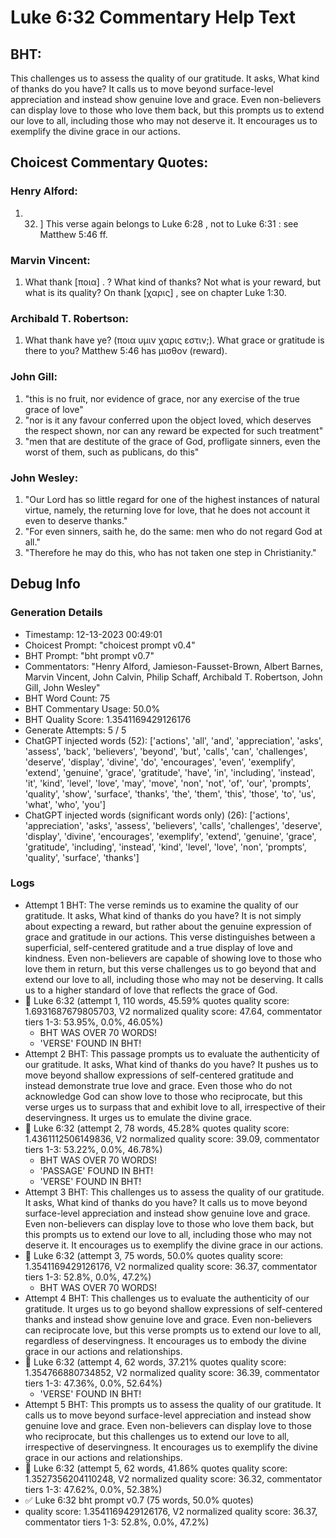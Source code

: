 # Luke 6:32 Commentary Help Text

## BHT:
This challenges us to assess the quality of our gratitude. It asks, What kind of thanks do you have? It calls us to move beyond surface-level appreciation and instead show genuine love and grace. Even non-believers can display love to those who love them back, but this prompts us to extend our love to all, including those who may not deserve it. It encourages us to exemplify the divine grace in our actions.

## Choicest Commentary Quotes:
### Henry Alford:
1.  32. ] This verse again belongs to Luke 6:28 , not to Luke 6:31 : see Matthew 5:46 ff.


### Marvin Vincent:
1. What thank [ποια] . ? What kind of thanks? Not what is your reward, but what is its quality? On thank [χαρις] , see on chapter Luke 1:30.


### Archibald T. Robertson:
1.  What thank have ye? (ποια υμιν χαρις εστιν;). What grace or gratitude is there to you? Matthew 5:46 has μισθον (reward). 


### John Gill:
1. "this is no fruit, nor evidence of grace, nor any exercise of the true grace of love"
2. "nor is it any favour conferred upon the object loved, which deserves the respect shown, nor can any reward be expected for such treatment"
3. "men that are destitute of the grace of God, profligate sinners, even the worst of them, such as publicans, do this"

### John Wesley:
1. "Our Lord has so little regard for one of the highest instances of natural virtue, namely, the returning love for love, that he does not account it even to deserve thanks."
2. "For even sinners, saith he, do the same: men who do not regard God at all."
3. "Therefore  he may do this, who has not taken one step in Christianity."


## Debug Info
### Generation Details
- Timestamp: 12-13-2023 00:49:01
- Choicest Prompt: "choicest prompt v0.4"
- BHT Prompt: "bht prompt v0.7"
- Commentators: "Henry Alford, Jamieson-Fausset-Brown, Albert Barnes, Marvin Vincent, John Calvin, Philip Schaff, Archibald T. Robertson, John Gill, John Wesley"
- BHT Word Count: 75
- BHT Commentary Usage: 50.0%
- BHT Quality Score: 1.3541169429126176
- Generate Attempts: 5 / 5
- ChatGPT injected words (52):
	['actions', 'all', 'and', 'appreciation', 'asks', 'assess', 'back', 'believers', 'beyond', 'but', 'calls', 'can', 'challenges', 'deserve', 'display', 'divine', 'do', 'encourages', 'even', 'exemplify', 'extend', 'genuine', 'grace', 'gratitude', 'have', 'in', 'including', 'instead', 'it', 'kind', 'level', 'love', 'may', 'move', 'non', 'not', 'of', 'our', 'prompts', 'quality', 'show', 'surface', 'thanks', 'the', 'them', 'this', 'those', 'to', 'us', 'what', 'who', 'you']
- ChatGPT injected words (significant words only) (26):
	['actions', 'appreciation', 'asks', 'assess', 'believers', 'calls', 'challenges', 'deserve', 'display', 'divine', 'encourages', 'exemplify', 'extend', 'genuine', 'grace', 'gratitude', 'including', 'instead', 'kind', 'level', 'love', 'non', 'prompts', 'quality', 'surface', 'thanks']

### Logs
- Attempt 1 BHT: The verse reminds us to examine the quality of our gratitude. It asks, What kind of thanks do you have? It is not simply about expecting a reward, but rather about the genuine expression of grace and gratitude in our actions. This verse distinguishes between a superficial, self-centered gratitude and a true display of love and kindness. Even non-believers are capable of showing love to those who love them in return, but this verse challenges us to go beyond that and extend our love to all, including those who may not be deserving. It calls us to a higher standard of love that reflects the grace of God.
- 🔄 Luke 6:32 (attempt 1, 110 words, 45.59% quotes quality score: 1.6931687679805703, V2 normalized quality score: 47.64, commentator tiers 1-3: 53.95%, 0.0%, 46.05%) 
	- BHT WAS OVER 70 WORDS! 
	- 'VERSE' FOUND IN BHT!
- Attempt 2 BHT: This passage prompts us to evaluate the authenticity of our gratitude. It asks, What kind of thanks do you have? It pushes us to move beyond shallow expressions of self-centered gratitude and instead demonstrate true love and grace. Even those who do not acknowledge God can show love to those who reciprocate, but this verse urges us to surpass that and exhibit love to all, irrespective of their deservingness. It urges us to emulate the divine grace.
- 🔄 Luke 6:32 (attempt 2, 78 words, 45.28% quotes quality score: 1.4361112506149836, V2 normalized quality score: 39.09, commentator tiers 1-3: 53.22%, 0.0%, 46.78%) 
	- BHT WAS OVER 70 WORDS! 
	- 'PASSAGE' FOUND IN BHT! 
	- 'VERSE' FOUND IN BHT!
- Attempt 3 BHT: This challenges us to assess the quality of our gratitude. It asks, What kind of thanks do you have? It calls us to move beyond surface-level appreciation and instead show genuine love and grace. Even non-believers can display love to those who love them back, but this prompts us to extend our love to all, including those who may not deserve it. It encourages us to exemplify the divine grace in our actions.
- 🔄 Luke 6:32 (attempt 3, 75 words, 50.0% quotes quality score: 1.3541169429126176, V2 normalized quality score: 36.37, commentator tiers 1-3: 52.8%, 0.0%, 47.2%) 
	- BHT WAS OVER 70 WORDS!
- Attempt 4 BHT: This challenges us to evaluate the authenticity of our gratitude. It urges us to go beyond shallow expressions of self-centered thanks and instead show genuine love and grace. Even non-believers can reciprocate love, but this verse prompts us to extend our love to all, regardless of deservingness. It encourages us to embody the divine grace in our actions and relationships.
- 🔄 Luke 6:32 (attempt 4, 62 words, 37.21% quotes quality score: 1.354766880734852, V2 normalized quality score: 36.39, commentator tiers 1-3: 47.36%, 0.0%, 52.64%) 
	- 'VERSE' FOUND IN BHT!
- Attempt 5 BHT: This prompts us to assess the quality of our gratitude. It calls us to move beyond surface-level appreciation and instead show genuine love and grace. Even non-believers can display love to those who reciprocate, but this challenges us to extend our love to all, irrespective of deservingness. It encourages us to exemplify the divine grace in our actions and relationships.
- 🔄 Luke 6:32 (attempt 5, 62 words, 41.86% quotes quality score: 1.3527356204110248, V2 normalized quality score: 36.32, commentator tiers 1-3: 47.62%, 0.0%, 52.38%)
- ✅ Luke 6:32 bht prompt v0.7 (75 words, 50.0% quotes)
- quality score: 1.3541169429126176, V2 normalized quality score: 36.37, commentator tiers 1-3: 52.8%, 0.0%, 47.2%)